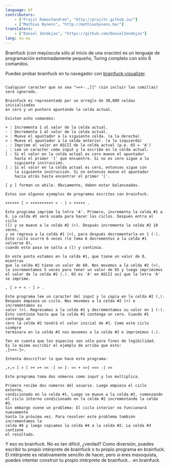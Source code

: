 ```yaml
---
language: bf
contributors:
    - ["Prajit Ramachandran", "http://prajitr.github.io/"]
    - ["Mathias Bynens", "http://mathiasbynens.be/"]
translators:
    - ["Daniel Zendejas", "https://github.com/DanielZendejas"]
lang: es-es
---
```


Brainfuck (con mayúscula sólo al inicio de una oración) es un
lenguaje de programación extremadamente pequeño, Turing completo con sólo 8 comandos.

Puedes probar brainfuck en tu navegador con [brainfuck-visualizer](http://fatiherikli.github.io/brainfuck-visualizer/).


```

Cualquier caracter que no sea "><+-.,[]" (sin incluir las comillas)
será ignorado.

Brainfuck es representado por un arreglo de 30,000 celdas inicializadas
en cero y un puntero apuntando la celda actual.

Existen ocho comandos:

+ : Incrementa 1 al valor de la celda actual.
- : Decrementa 1 al valor de la celda actual.
> : Mueve el apuntador a la siguiente celda. (a la derecha)
< : Mueve el apuntador a la celda anterior. (a la izquierda)
. : Imprime el valor en ASCII de la celda actual (p.e. 65 = 'A')
, : Lee un caracter como input y lo escribe en la celda actual.
[ : Si el valor en la celda actual es cero mueve el apuntador
	hasta el primer ']' que encuentre. Si no es cero sigue a la
	siguiente instrucción.
] : Si el valor en la celda actual es cero, entonces sigue con 
	la siguiente instrucción. Si no entonces mueve el apuntador
	hacia atrás	hasta encontrar el primer '['.

[ y ] forman un while. Obviamente, deben estar balanceados.

Estos son algunos ejemplos de programas escritos con brainfuck.

++++++ [ > ++++++++++ < - ] > +++++ .

Este programa imprime la letra 'A'. Primero, incrementa la celda #1 a 
6. La celda #1 será usada para hacer los ciclos. Después entra al ciclo
([) y se mueve a la celda #2 (>). Después incrementa la celda #2 10 veces,
y se regresa a la celda #1 (<), para después decrementarla en 1 (-).
Este ciclo ocurre 6 veces (le toma 6 decrementos a la celda #1 volverse 0),
cuando esto pasa se salta a (]) y continúa.

En este punto estamos en la celda #1, que tiene un valor de 0, mientras
que la celda #2 tiene un valor de 60. Nos movemos a la celda #2 (>),
la incrementamos 5 veces para tener un valor de 65 y luego imprimimos
el valor de la celda #2 (.). 65 es 'A' en ASCII así que la letra 'A'
se imprime.

, [ > + < - ] > .

Este programa lee un caracter del input y lo copia en la celda #2 (,). 
Después empieza un ciclo. Nos movemos a la celda #2 (>) e incrementamos su
valor (+). Regresamos a la celda #1 y decrementamos su valor en 1 (-).
Esto continúa hasta que la celda #1 contenga un cero. Cuando #1 contenga un 
cero la celda #2 tendrá el valor inicial de #1. Como este ciclo siempre
terminara en la celda #1 nos movemos a la celda #2 e imprimimos (.).

Ten en cuenta que los espacios son sólo para fines de legibilidad.
Es lo mismo escribir el ejemplo de arriba que esto:
,[>+<-]>.

Intenta descrifrar lo que hace este programa:

,>,< [ > [ >+ >+ << -] >> [- << + >>] <<< -] >>

Este programa toma dos números como input y los multiplica.

Primero recibe dos números del usuario. Luego empieza el ciclo externo,
condicionado en la celda #1. Luego se mueve a la celda #2, comenzando
el ciclo interno condicionado en la celda #2 incrementando la celda #3.
Sin embargo viene un problema: El ciclo interior no funcionará nuevamente
hasta la próxima vez. Para resolver este problema también incrementamos la
celda #4 y luego copiamos la celda #4 a la celda #2. La celda #3 contiene
el resultado.
```
Y eso es brainfuck. No es tan difícil, ¿verdad? Como diversión, puedes escribir
tu propio intérprete de brainfuck o tu propio programa en brainfuck. El
intérprete es relativamente sencillo de hacer, pero si eres masoquista,
puedes intentar construir tu propio intérprete de brainfuck... en brainfuck.
